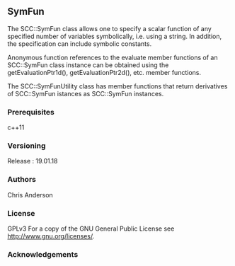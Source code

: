 ## SymFun
The SCC::SymFun class allows one to specify a scalar function of any specified number of variables symbolically, i.e. using a string. In addition, the specification can include symbolic constants.

Anonymous function references to the evaluate member functions of an SCC::SymFun class instance can be obtained using the getEvaluationPtr1d(), getEvaluationPtr2d(), etc. member functions.

The SCC::SymFunUtility class has member functions that return derivatives of SCC::SymFun istances as SCC::SymFun instances.


### Prerequisites

c++11

### Versioning

Release : 19.01.18

### Authors

Chris Anderson

### License

GPLv3  For a copy of the GNU General Public License see <http://www.gnu.org/licenses/>.

### Acknowledgements



















